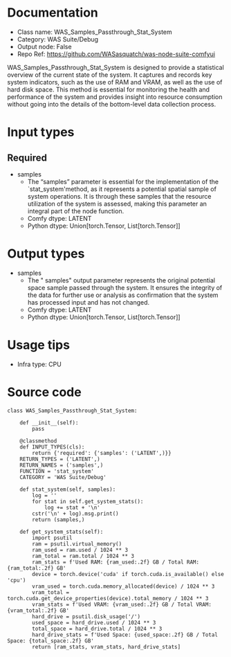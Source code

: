 # Documentation
- Class name: WAS_Samples_Passthrough_Stat_System
- Category: WAS Suite/Debug
- Output node: False
- Repo Ref: https://github.com/WASasquatch/was-node-suite-comfyui

WAS_Samples_Passthrough_Stat_System is designed to provide a statistical overview of the current state of the system. It captures and records key system indicators, such as the use of RAM and VRAM, as well as the use of hard disk space. This method is essential for monitoring the health and performance of the system and provides insight into resource consumption without going into the details of the bottom-level data collection process.

# Input types
## Required
- samples
    - The “samples” parameter is essential for the implementation of the `stat_system'method, as it represents a potential spatial sample of system operations. It is through these samples that the resource utilization of the system is assessed, making this parameter an integral part of the node function.
    - Comfy dtype: LATENT
    - Python dtype: Union[torch.Tensor, List[torch.Tensor]]

# Output types
- samples
    - The " samples" output parameter represents the original potential space sample passed through the system. It ensures the integrity of the data for further use or analysis as confirmation that the system has processed input and has not changed.
    - Comfy dtype: LATENT
    - Python dtype: Union[torch.Tensor, List[torch.Tensor]]

# Usage tips
- Infra type: CPU

# Source code
```
class WAS_Samples_Passthrough_Stat_System:

    def __init__(self):
        pass

    @classmethod
    def INPUT_TYPES(cls):
        return {'required': {'samples': ('LATENT',)}}
    RETURN_TYPES = ('LATENT',)
    RETURN_NAMES = ('samples',)
    FUNCTION = 'stat_system'
    CATEGORY = 'WAS Suite/Debug'

    def stat_system(self, samples):
        log = ''
        for stat in self.get_system_stats():
            log += stat + '\n'
        cstr('\n' + log).msg.print()
        return (samples,)

    def get_system_stats(self):
        import psutil
        ram = psutil.virtual_memory()
        ram_used = ram.used / 1024 ** 3
        ram_total = ram.total / 1024 ** 3
        ram_stats = f'Used RAM: {ram_used:.2f} GB / Total RAM: {ram_total:.2f} GB'
        device = torch.device('cuda' if torch.cuda.is_available() else 'cpu')
        vram_used = torch.cuda.memory_allocated(device) / 1024 ** 3
        vram_total = torch.cuda.get_device_properties(device).total_memory / 1024 ** 3
        vram_stats = f'Used VRAM: {vram_used:.2f} GB / Total VRAM: {vram_total:.2f} GB'
        hard_drive = psutil.disk_usage('/')
        used_space = hard_drive.used / 1024 ** 3
        total_space = hard_drive.total / 1024 ** 3
        hard_drive_stats = f'Used Space: {used_space:.2f} GB / Total Space: {total_space:.2f} GB'
        return [ram_stats, vram_stats, hard_drive_stats]
```